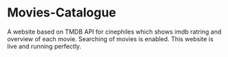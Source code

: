 # Movies-Catalogue
A website based on TMDB API for cinephiles which shows imdb ratring and overview of each movie.
Searching of movies is enabled.
This website is live and running perfectly.


